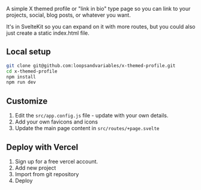 A simple X themed profile or "link in bio" type page so you can link to your projects, social, blog posts, or whatever you want.

It's in SvelteKit so you can expand on it with more routes, but you could also just create a static index.html file.

## Local setup

```bash
git clone git@github.com:loopsandvariables/x-themed-profile.git
cd x-themed-profile
npm install
npm run dev
```

## Customize
1. Edit the `src/app.config.js` file - update with your own details.
2. Add your own favicons and icons
3. Update the main page content in `src/routes/+page.svelte`

## Deploy with Vercel
1. Sign up for a free vercel account.
2. Add new project
3. Import from git repository
4. Deploy
